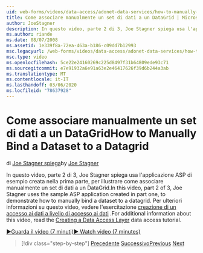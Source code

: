 ```yaml
---
uid: web-forms/videos/data-access/adonet-data-services/how-to-manually-bind-a-dataset-to-a-datagrid
title: Come associare manualmente un set di dati a un DataGrid | Microsoft Docs
author: JoeStagner
description: In questo video, parte 2 di 3, Joe Stagner spiega usa l'applicazione ASP di esempio creata nella prima parte, per illustrare come associare manualmente un set di dati a un DataGrid. Per...
ms.author: riande
ms.date: 08/07/2008
ms.assetid: 1e339f8a-72ea-463a-b186-c09dd7b12993
msc.legacyurl: /web-forms/videos/data-access/adonet-data-services/how-to-manually-bind-a-dataset-to-a-datagrid
msc.type: video
ms.openlocfilehash: 5ce22e24160269c225d8497f31b64809ede93c71
ms.sourcegitcommit: e7e91932a6e91a63e2e46417626f39d6b244a3ab
ms.translationtype: MT
ms.contentlocale: it-IT
ms.lasthandoff: 03/06/2020
ms.locfileid: "78637928"
---
```

# <a name="how-to-manually-bind-a-dataset-to-a-datagrid"></a><span data-ttu-id="90520-104">Come associare manualmente un set di dati a un DataGrid</span><span class="sxs-lookup"><span data-stu-id="90520-104">How to Manually Bind a Dataset to a Datagrid</span></span>

<span data-ttu-id="90520-105">di [Joe Stagner spiega](https://github.com/JoeStagner)</span><span class="sxs-lookup"><span data-stu-id="90520-105">by [Joe Stagner](https://github.com/JoeStagner)</span></span>

<span data-ttu-id="90520-106">In questo video, parte 2 di 3, Joe Stagner spiega usa l'applicazione ASP di esempio creata nella prima parte, per illustrare come associare manualmente un set di dati a un DataGrid.</span><span class="sxs-lookup"><span data-stu-id="90520-106">In this video, part 2 of 3, Joe Stagner uses the sample ASP application created in part one, to demonstrate how to manually bind a dataset to a datagrid.</span></span> <span data-ttu-id="90520-107">Per ulteriori informazioni su questo video, vedere l'esercitazione [creazione di un accesso ai dati a livello di accesso ai dati](../../../overview/data-access/introduction/creating-a-data-access-layer-vb.md) .</span><span class="sxs-lookup"><span data-stu-id="90520-107">For additional information about this video, read the [Creating a Data Access Layer](../../../overview/data-access/introduction/creating-a-data-access-layer-vb.md) data access tutorial.</span></span>

[<span data-ttu-id="90520-108">&#9654;Guarda il video (7 minuti)</span><span class="sxs-lookup"><span data-stu-id="90520-108">&#9654; Watch video (7 minutes)</span></span>](https://channel9.msdn.com/Blogs/ASP-NET-Site-Videos/how-to-manually-bind-a-dataset-to-a-datagrid)

> [!div class="step-by-step"]
> <span data-ttu-id="90520-109">[Precedente](data-access-layers-in-aspnet-applications.md)
> [Successivo](how-to-work-with-datasets-and-filters-from-an-asp-application.md)</span><span class="sxs-lookup"><span data-stu-id="90520-109">[Previous](data-access-layers-in-aspnet-applications.md)
[Next](how-to-work-with-datasets-and-filters-from-an-asp-application.md)</span></span>
